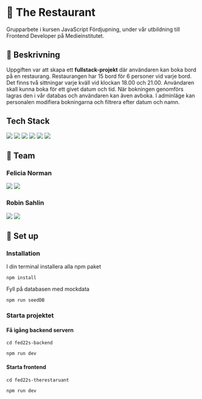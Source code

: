 # :sushi: The Restaurant
Grupparbete i kursen JavaScript Fördjupning, under vår utbildning till Frontend Developer på Medieinstitutet.<br>

## 🔎 Beskrivning
Uppgiften var att skapa ett **fullstack-projekt** där användaren kan boka bord på en restaurang. Restaurangen har 15 bord för 6 personer vid varje bord. Det finns två sittningar varje kväll vid klockan 18.00 och 21.00. Användaren skall kunna boka för ett givet datum och tid. När bokningen genomförs lagras den i vår databas och användaren kan även avboka. I adminläge kan personalen modifiera bokningarna och filtrera efter datum och namn.

## Tech Stack
<img src="https://img.shields.io/badge/React-61DAFB.svg?style=for-the-badge&logo=React&logoColor=black"/> <img src="https://img.shields.io/badge/TypeScript-3178C6.svg?style=for-the-badge&logo=TypeScript&logoColor=white"/>
<img src="https://img.shields.io/badge/Node.js-339933.svg?style=for-the-badge&logo=nodedotjs&logoColor=white"/>
<img src="https://img.shields.io/badge/Express-000000.svg?style=for-the-badge&logo=Express&logoColor=white"/>
<img src="https://img.shields.io/badge/MongoDB-47A248.svg?style=for-the-badge&logo=MongoDB&logoColor=white"/>
<img src="https://img.shields.io/badge/Mongoose-880000.svg?style=for-the-badge&logo=Mongoose&logoColor=white"/>

## :handshake: Team
### **Felicia Norman** <br>
[<img src="https://img.shields.io/badge/GitHub-181717.svg?style=for-the-badge&logo=GitHub&logoColor=white"/>]('https://github.com/felicianorman')
[<img src="https://img.shields.io/badge/LinkedIn-0A66C2.svg?style=for-the-badge&logo=LinkedIn&logoColor=white"/>]('https://www.linkedin.com/in/felicia-norman-1b8a15152/')

### **Robin Sahlin**<br>
[<img src="https://img.shields.io/badge/GitHub-181717.svg?style=for-the-badge&logo=GitHub&logoColor=white"/>]('https://github.com/r0binsahin')
[<img src="https://img.shields.io/badge/LinkedIn-0A66C2.svg?style=for-the-badge&logo=LinkedIn&logoColor=white"/>]('https://www.linkedin.com/in/robin-sahin-15404a24b/')

## :brain: Set up

### Installation
I din terminal installera alla npm paket <br>
```
npm install
```

Fyll på databasen med mockdata
```
npm run seedDB
```

### Starta projektet
#### Få igång backend servern
```
cd fed22s-backend
```
```
npm run dev
```

#### Starta frontend
```
cd fed22s-therestaruant
```
```
npm run dev
```

